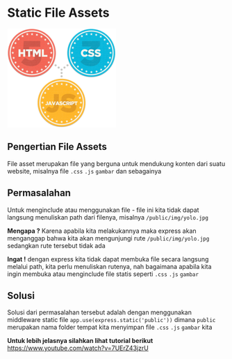 # Static File Assets

![static file](static-files.png)

## Pengertian File Assets

File asset merupakan file yang berguna untuk mendukung konten dari suatu website, misalnya file `.css` `.js` `gambar` dan sebagainya

## Permasalahan

Untuk menginclude atau menggunakan file - file ini kita tidak dapat langsung menuliskan path dari filenya, misalnya `/public/img/yolo.jpg`

**Mengapa ?** Karena apabila kita melakukannya maka express akan menganggap bahwa kita akan mengunjungi rute `/public/img/yolo.jpg` sedangkan rute tersebut tidak ada

**Ingat !** dengan express kita tidak dapat membuka file secara langsung melalui path, kita perlu menuliskan rutenya, nah bagaimana apabila kita ingin membuka atau menginclude file statis seperti `.css` `.js` `gambar`

## Solusi

Solusi dari permasalahan tersebut adalah dengan menggunakan middleware static file
`app.use(express.static('public'))` dimana `public` merupakan nama folder tempat kita menyimpan file `.css` `.js` `gambar` kita

**Untuk lebih jelasnya silahkan lihat tutorial berikut**
https://www.youtube.com/watch?v=7UErZ43jzrU
